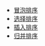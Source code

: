 * [冒泡排序](bubbleSort.md)
* [选择排序](selectionSort.md)
* [插入排序](insertionSort.md)
* [归并排序](mergeSort.md)
